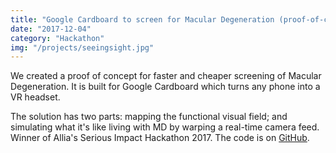 ```yaml
---
title: "Google Cardboard to screen for Macular Degeneration (proof-of-concept)"
date: "2017-12-04"
category: "Hackathon"
img: "/projects/seeingsight.jpg"
---
```


We created a proof of concept for faster and cheaper screening of Macular Degeneration. It is built for Google Cardboard which turns any phone into a VR headset.

The solution has two parts: mapping the functional visual field; and simulating what it's like living with MD by warping a real-time camera feed. Winner of Allia's Serious Impact Hackathon 2017. The code is on [GitHub](https://github.com/sudo-challenge-mapmd/mapper).
